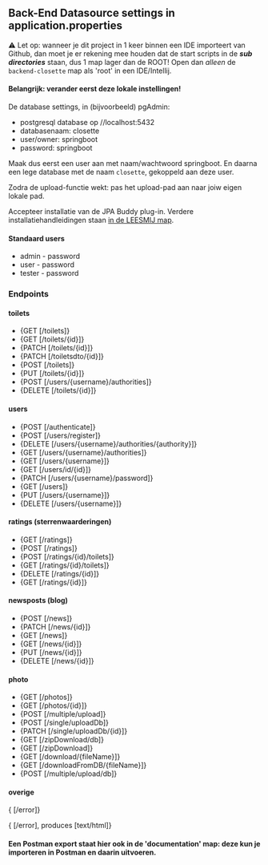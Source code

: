 ## Back-End Datasource settings in application.properties

⚠️ Let op: wanneer je dit project in 1 keer binnen een IDE importeert van Github, dan moet je er rekening mee houden dat de start scripts in de ***sub directories*** staan, dus 1 map lager dan de ROOT! Open dan _alleen_ de `backend-closette` map als 'root' in een IDE/Intellij.


#### Belangrijk: verander eerst deze lokale instellingen!

De database settings, in (bijvoorbeeld) pgAdmin:
* postgresql database op //localhost:5432
* databasenaam: closette
* user/owner: springboot
* password: springboot

Maak dus eerst een user aan met naam/wachtwoord springboot. En daarna een lege database met de naam `closette`, gekoppeld aan deze user.

Zodra de upload-functie wekt: pas het upload-pad aan naar joiw eigen lokale pad.

Accepteer installatie van de JPA Buddy plug-in. Verdere installatiehandleidingen staan [in de LEESMIJ map](../LEESMIJ).

#### Standaard users

* admin - password
* user - password
* tester - password

### Endpoints

#### toilets
* {GET [/toilets]}
* {GET [/toilets/{id}]}
* {PATCH [/toilets/{id}]}
* {PATCH [/toiletsdto/{id}]}
* {POST [/toilets]}
* {PUT [/toilets/{id}]}
* {POST [/users/{username}/authorities]}
* {DELETE [/toilets/{id}]}


#### users
* {POST [/authenticate]}
* {POST [/users/register]}
* {DELETE [/users/{username}/authorities/{authority}]}
* {GET [/users/{username}/authorities]}
* {GET [/users/{username}]}
* {GET [/users/id/{id}]}
* {PATCH [/users/{username}/password]}
* {GET [/users]}
* {PUT [/users/{username}]}
* {DELETE [/users/{username}]}


#### ratings (sterrenwaarderingen)

* {GET [/ratings]}
* {POST [/ratings]}
* {POST [/ratings/{id}/toilets]}
* {GET [/ratings/{id}/toilets]}
* {DELETE [/ratings/{id}]} 
* {GET [/ratings/{id}]}


#### newsposts (blog)

* {POST [/news]}
* {PATCH [/news/{id}]}
* {GET [/news]}
* {GET [/news/{id}]}
* {PUT [/news/{id}]}
* {DELETE [/news/{id}]}

#### photo

* {GET [/photos]}
* {GET [/photos/{id}]}
* {POST [/multiple/upload]}
* {POST [/single/uploadDb]}
* {PATCH [/single/uploadDb/{id}]}
* {GET [/zipDownload/db]}
* {GET [/zipDownload]}
* {GET [/download/{fileName}]}
* {GET [/downloadFromDB/{fileName}]}
* {POST [/multiple/upload/db]}

#### overige

{ [/error]}

{ [/error], produces [text/html]}


#### Een Postman export staat hier ook in de 'documentation' map: deze kun je importeren in Postman en daarin uitvoeren.

